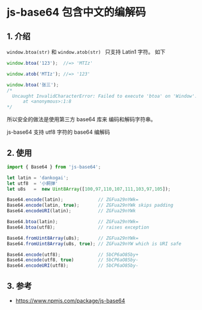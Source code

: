 <!--#region
@author 吴钦飞
@email wuqinfei@qq.com
@create date 2025-03-23 16:38:02
@modify date 2025-03-23 16:38:07
@desc [description]
#endregion-->

# js-base64 包含中文的编解码

## 1. 介绍

`window.btoa(str)` 和 `window.atob(str) ` 只支持  Latin1 字符。 如下

```js
window.btoa('123');  //=> 'MTIz'

window.atob('MTIz'); //=> '123'

window.btoa('张三'); 
/*
  Uncaught InvalidCharacterError: Failed to execute 'btoa' on 'Window': The string to be encoded contains characters outside of the Latin1 range.
      at <anonymous>:1:8
*/
```

所以安全的做法是使用第三方 base64 库来 编码和解码字符串。

js-base64 支持 utf8 字符的 base64 编解码

## 2. 使用

```js
import { Base64 } from 'js-base64';

let latin = 'dankogai';
let utf8  = '小飼弾'
let u8s   =  new Uint8Array([100,97,110,107,111,103,97,105]);

Base64.encode(latin);             // ZGFua29nYWk=
Base64.encode(latin, true);       // ZGFua29nYWk skips padding
Base64.encodeURI(latin);          // ZGFua29nYWk

Base64.btoa(latin);               // ZGFua29nYWk=
Base64.btoa(utf8);                // raises exception

Base64.fromUint8Array(u8s);       // ZGFua29nYWk=
Base64.fromUint8Array(u8s, true); // ZGFua29nYW which is URI safe

Base64.encode(utf8);              // 5bCP6aO85by+
Base64.encode(utf8, true)         // 5bCP6aO85by-
Base64.encodeURI(utf8);           // 5bCP6aO85by-
```

## 3. 参考

* https://www.npmjs.com/package/js-base64